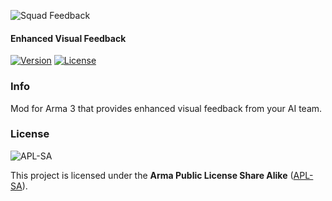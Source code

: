 ![Squad Feedback](https://i.imgur.com/Prhc6ws.png)
#### Enhanced Visual Feedback
[![Version](https://img.shields.io/badge/Version-1.0-green)](https://github.com/kenoxite/SQFB/releases/latest)
[![License](https://img.shields.io/badge/License-APL--SA-lightgrey)](https://github.com/kenoxite/SQFB/blob/master/LICENSE)

### Info

Mod for Arma 3 that provides enhanced visual feedback from your AI team.

### License
![APL-SA](https://i.imgur.com/VgZW2Qa.png)

This project is licensed under the **Arma Public License Share Alike** ([APL-SA](../master/LICENSE)).
